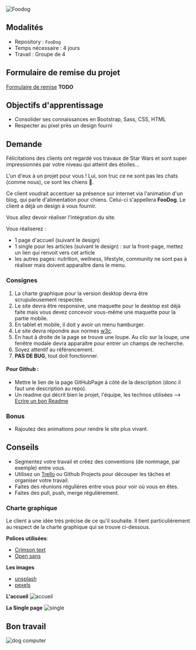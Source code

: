 ![Foodog](logo.JPG)

## Modalités

- Repository : `FooDog` 
- Temps nécessaire :  4 jours
- Travail : Groupe de 4  

## Formulaire de remise du projet

[Formulaire de remise]() __TODO__

## Objectifs d'apprentissage

- Consolider ses connaissances en Bootstrap, Sass, CSS, HTML
- Respecter au pixel près un design fourni

## Demande

Félicitations des clients ont regardé vos travaux de Star Wars et sont super impressionnés par votre niveau qui atteint des étoiles... 

L'un d'eux à un projet pour vous ! Lui, son truc ce ne sont pas les chats (comme nous), ce sont les chiens :dog:. 

Ce client voudrait accentuer sa présence sur internet via l'animation d'un blog, qui parle d'alimentation pour  chiens. Celui-ci s'appellera **FooDog**. Le client a déjà un design à vous fournir.  

Vous allez devoir réaliser l'intégration du site. 

Vous réaliserez :
- 1 page d'accueil (suivant le design)
- 1 single pour les articles (suivant le design) : sur la front-page, mettez un lien qui renvoit vers cet article
- les autres pages: nutrition, wellness, lifestyle, community ne sont pas à réaliser mais doivent apparaître dans le menu. 

### Consignes

1. La charte graphique pour la version desktop devra être scrupuleusement respectée.  
1. Le site devra être responsive, une maquette pour le desktop est déjà faite mais vous devez concevoir vous-même une maquette pour la partie mobile. 
1. En tablet et mobile, il doit y avoir un menu hamburger.
1. Le site devra répondre aux normes [w3c](https://validator.w3.org/).
1. En haut à droite de la page se trouve une loupe. Au clic sur la loupe, une fenêtre modale devra apparaître pour entrer un champs de recherche. 
1. Soyez attentif au référencement.
1. **PAS DE BUG**, tout doit fonctionner. 

#### Pour Github :

- Mettre le lien de la page GitHubPage à côté de la description (donc il faut une description au repo).
- Un readme qui décrit bien le projet, l'équipe, les technos utilisées --> [Ecrire un bon Readme](https://medium.com/becode/comment-faire-un-readme-sur-github-cc11f3df606a)


### Bonus 

- Rajoutez des animations pour rendre le site plus vivant.

## Conseils

- Segmentez votre travail et créez des conventions (de nommage, par exemple) entre vous. 
- Utilisez un [Trello](https://trello.com) ou Github Projects pour découper les tâches et organiser votre travail. 
- Faites des réunions régulières entre vous pour voir où vous en êtes.
- Faites des pull, push, merge régulièrement. 

### Charte graphique

Le client a une idée très précise de ce qu'il souhaite. Il tient particulièrement au respect de la charte graphique qui se trouve ci-dessous.

**Polices utilisées**:
- [Crimson text](https://fonts.google.com/specimen/Crimson+Text) 
- [Open sans](https://fonts.google.com/specimen/Open+Sans)

**Les images**
- [unsplash](https://unsplash.com/search/photos/dog)
- [pexels](https://www.pexels.com/search/dog/)

**L'accueil** 
![accueil](dogfood.png)

**La Single page** 
![single](single.png)

## Bon travail  

![dog computer](http://giphygifs.s3.amazonaws.com/media/mCRJDo24UvJMA/giphy.gif)

